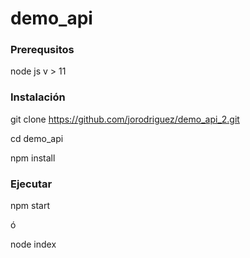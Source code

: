 # demo_api

### Prerequsitos
node js v > 11

### Instalación

git clone https://github.com/jorodriguez/demo_api_2.git

cd demo_api

npm install


### Ejecutar

npm start 

ó

node index



